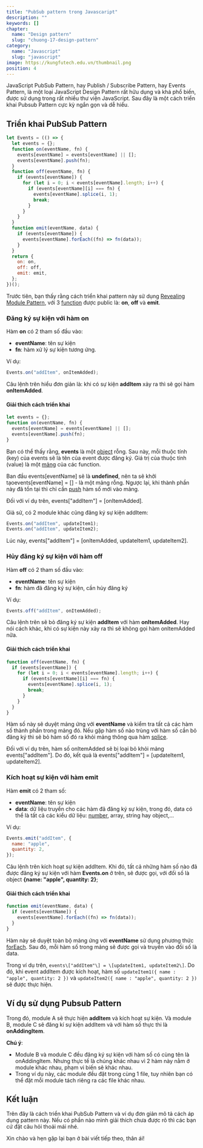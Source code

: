 ```yaml
---
title: "PubSub pattern trong Javascaript"
description: ""
keywords: []
chapter:
  name: "Design pattern"
  slug: "chuong-17-design-pattern"
category:
  name: "Javascript"
  slug: "javascript"
image: https://kungfutech.edu.vn/thumbnail.png
position: 4
---
```


JavaScript PubSub Pattern, hay Publish / Subscribe Pattern, hay Events Pattern, là một loại JavaScript Design Pattern rất hữu dụng và khá phổ biến, được sử dụng trong rất nhiều thư viện JavaScript. Sau đây là một cách triển khai Pubsub Pattern cực kỳ ngắn gọn và dễ hiểu.

## Triển khai PubSub Pattern

```js
let Events = (() => {
  let events = {};
  function on(eventName, fn) {
    events[eventName] = events[eventName] || [];
    events[eventName].push(fn);
  }
  function off(eventName, fn) {
    if (events[eventName]) {
      for (let i = 0; i < events[eventName].length; i++) {
        if (events[eventName][i] === fn) {
          events[eventName].splice(i, 1);
          break;
        }
      }
    }
  }
  function emit(eventName, data) {
    if (events[eventName]) {
      events[eventName].forEach((fn) => fn(data));
    }
  }
  return {
    on: on,
    off: off,
    emit: emit,
  };
})();
```

Trước tiên, bạn thấy rằng cách triển khai pattern này sử dụng [Revealing Module Pattern](/js-pattern-2-module-pattern/), với 3 [function](/bai-viet/javascript/ham-trong-javascript) được public là: **on**, **off** và **emit**.

### Đăng ký sự kiện với hàm on

Hàm **on** có 2 tham số đầu vào:

- **eventName**: tên sự kiện
- **fn**: hàm xử lý sự kiện tương ứng.

Ví dụ:

```js
Events.on("addItem", onItemAdded);
```

Câu lệnh trên hiểu đơn giản là: khi có sự kiện **addItem** xảy ra thì sẽ gọi hàm **onItemAdded**.

#### Giải thích cách triển khai

```js
let events = {};
function on(eventName, fn) {
  events[eventName] = events[eventName] || [];
  events[eventName].push(fn);
}
```

Bạn có thể thấy rằng, **events** là một [object](/bai-viet/javascript/object-la-gi-object-trong-javascript) rỗng. Sau này, mỗi thuộc tính (key) của events sẽ là tên của event được đăng ký. Giá trị của thuộc tính (value) là một [mảng](/bai-viet/javascript/mang-array-trong-javascript) của các function.

Ban đầu events\[eventName\] sẽ là **undefined**, nên ta sẽ khởi tạoevents\[eventName\] = \[\] - là một mảng rỗng. Ngược lại, khi thành phần này đã tồn tại thì chỉ cần [push](https://developer.mozilla.org/en/docs/Web/JavaScript/Reference/Global_Objects/Array/push) hàm số mới vào mảng.

Đối với ví dụ trên, events\["addItem"\] = \[onItemAdded\].

Giả sử, có 2 module khác cũng đăng ký sự kiện addItem:

```js
Events.on("addItem", updateItem1);
Events.on("addItem", updateItem2);
```

Lúc này, events\["addItem"\] = \[onItemAdded, updateItem1, updateItem2\].

### Hủy đăng ký sự kiện với hàm off

Hàm **off** có 2 tham số đầu vào:

- **eventName**: tên sự kiện
- **fn**: hàm đã đăng ký sự kiện, cần hủy đăng ký

Ví dụ:

```js
Events.off("addItem", onItemAdded);
```

Câu lệnh trên sẽ bỏ đăng ký sự kiện **addItem** với hàm **onItemAdded**. Hay nói cách khác, khi có sự kiện này xảy ra thì sẽ không gọi hàm onItemAdded nữa.

#### Giải thích cách triển khai

```js
function off(eventName, fn) {
  if (events[eventName]) {
    for (let i = 0; i < events[eventName].length; i++) {
      if (events[eventName][i] === fn) {
        events[eventName].splice(i, 1);
        break;
      }
    }
  }
}
```

Hàm số này sẽ duyệt mảng ứng với **eventName** và kiểm tra tất cả các hàm số thành phần trong mảng đó. Nếu gặp hàm số nào trùng với hàm số cần bỏ đăng ký thì sẽ bỏ hàm số đó ra khỏi mảng thông qua hàm [splice](https://developer.mozilla.org/en/docs/Web/JavaScript/Reference/Global_Objects/Array/splice).

Đối với ví dụ trên, hàm số onItemAdded sẽ bị loại bỏ khỏi mảng events\["addItem"\]. Do đó, kết quả là events\["addItem"\] = \[updateItem1, updateItem2\].

### Kích hoạt sự kiện với hàm emit

Hàm **emit** có 2 tham số:

- **eventName**: tên sự kiện
- **data**: dữ liệu truyền cho các hàm đã đăng ký sự kiện, trong đó, data có thể là tất cả các kiểu dữ liệu: [number](/bai-viet/javascript/cac-kieu-du-lieu-trong-javascript), array, string hay object,...

Ví dụ:

```js
Events.emit("addItem", {
  name: "apple",
  quantity: 2,
});
```

Câu lệnh trên kích hoạt sự kiện addItem. Khi đó, tất cả những hàm số nào đã được đăng ký sự kiện với hàm **Events.on** ở trên, sẽ được gọi, với đối số là object **{name: "apple", quantity: 2}**;

#### Giải thích cách triển khai

```js
function emit(eventName, data) {
  if (events[eventName]) {
    events[eventName].forEach((fn) => fn(data));
  }
}
```

Hàm này sẽ duyệt toàn bộ mảng ứng với **eventName** sử dụng phương thức [forEach](/bai-viet/javascript/tim-hieu-ve-foreach-trong-javascript). Sau đó, mỗi hàm số trong mảng sẽ được gọi và truyền vào đối số là data.

Trong ví dụ trên, `events\["addItem"\] = \[updateItem1, updateItem2\]`. Do đó, khi event addItem được kích hoạt, hàm số `updateItem1({ name : "apple", quantity: 2 })` và `updateItem2({ name : "apple", quantity: 2 })` sẽ được thực hiện.

## Ví dụ sử dụng Pubsub Pattern

[](https://codepen.io/completejavascript/pen/MVXWWY)

Trong đó, module A sẽ thực hiện **addItem** và kích hoạt sự kiện. Và module B, module C sẽ đăng kí sự kiện addItem và với hàm số thực thi là **onAddingItem**.

**Chú ý**:

- Module B và module C đều đăng ký sự kiện với hàm số có cùng tên là onAddingItem. Nhưng thực tế là chúng khác nhau vì 2 hàm này nằm ở module khác nhau, phạm vi biến sẽ khác nhau.
- Trong ví dụ này, các module đều đặt trong cùng 1 file, tuy nhiên bạn có thể đặt mỗi module tách riêng ra các file khác nhau.

## Kết luận

Trên đây là cách triển khai PubSub Pattern và ví dụ đơn giản mô tả cách áp dụng pattern này. Nếu có phần nào mình giải thích chưa được rõ thì các bạn cứ đặt câu hỏi thoải mái nhé.

Xin chào và hẹn gặp lại bạn ở bài viết tiếp theo, thân ái!
